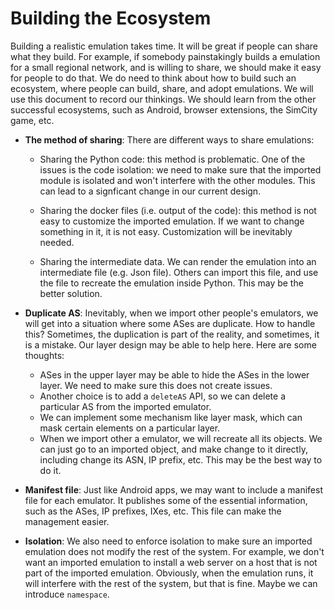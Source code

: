 # Building the Ecosystem 

Building a realistic emulation takes time. It will be great if people
can share what they build. For example, if somebody painstakingly builds
a emulation for a small regional network, and is willing to share, we should
make it easy for people to do that. We do need to think about how to 
build such an ecosystem, where people can build, share, and adopt emulations.
We will use this document to record our thinkings. We should learn from
the other successful ecosystems, such as Android, browser extensions, 
the SimCity game, etc. 

- **The method of sharing**: There are different ways to share emulations:
  - Sharing the Python code: this method is problematic. One of the issues 
    is the code isolation: we need to make sure that the imported module 
    is isolated and won't interfere with the other modules. This can lead 
    to a signficant change in our current design. 

  - Sharing the docker files (i.e. output of the code): this method is not 
    easy to customize the imported emulation. If we want to change something 
    in it, it is not easy. Customization will be inevitably needed. 

  - Sharing the intermediate data. We can render the emulation into 
    an intermediate file (e.g. Json file). Others can import this file, and
    use the file to recreate the emulation inside Python. This may be the
    better solution. 
    

- **Duplicate AS**: Inevitably, when we import other people's emulators, we
will get into a situation where some ASes are duplicate. How to handle this?
Sometimes, the duplication is part of the reality, and sometimes, it is 
a mistake. Our layer design may be able to help here. Here are some thoughts:
    - ASes in the upper layer may be able to hide the ASes in the lower layer. 
      We need to make sure this does not create issues. 
    - Another choice is to add a `deleteAS` API, so we can delete a particular 
      AS from the imported emulator.
    - We can implement some mechanism like layer mask, which can mask certain
      elements on a particular layer. 
    - When we import other a emulator, we will recreate all its objects. We can
      just go to an imported object, and make change to it directly, including
      change its ASN, IP prefix, etc. This may be the best way to do it.


- **Manifest file**: Just like Android apps, we may want to include a manifest
file for each emulator. It publishes some of the essential information, such
as the ASes, IP prefixes, IXes, etc. This file can make the management easier.

- **Isolation**: We also need to enforce isolation to make sure an imported
    emulation does not modify the rest of the system. 
    For example, we don't want an imported emulation to install a web server 
    on a host that is not part of the imported emulation. Obviously, when the 
    emulation runs, it will interfere with the rest of the system, but that
    is fine.  Maybe we can introduce `namespace`.

